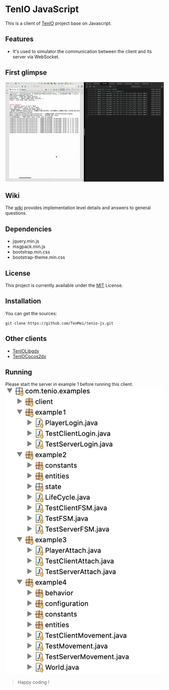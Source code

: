 # TenIO JavaScript

This is a client of [TenIO](https://github.com/TenMei/tenio) project base on Javascript.

## Features
- It's used to simulator the communication between the client and its server via WebSocket.

## First glimpse
![Simple Communication](https://github.com/TenMei/tenio/blob/master/assets/login-example-ws-1.gif)

## Wiki
The [wiki](https://github.com/TenMei/tenio-js/wiki) provides implementation level details and answers to general questions.

## Dependencies
- jquery.min.js
- msgpack.min.js
- bootstrap.min.css
- bootstrap-theme.min.css

## License
This project is currently available under the [MIT](https://github.com/TenMei/tenio-js/blob/master/LICENSE) License.

## Installation
You can get the sources:
```
git clone https://github.com/TenMei/tenio-js.git
```

## Other clients
- [TenIOLibgdx](https://github.com/TenMei/tenio-libgdx.git)
- [TenIOCocos2dx](https://github.com/TenMei/tenio-cocos2dx.git)

## Running
Please start the server in example 1 before running this client.
![Running](https://github.com/TenMei/tenio/blob/master/assets/tenio-examples.png)

> Happy coding !